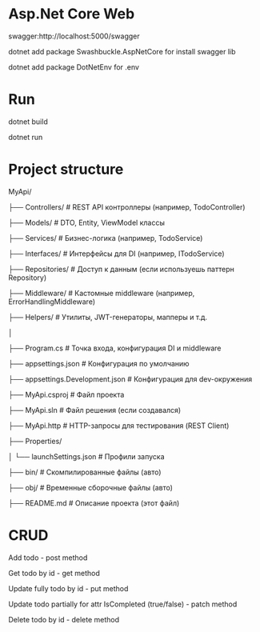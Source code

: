 # Asp.Net Core Web

swagger:http://localhost:5000/swagger

dotnet add package Swashbuckle.AspNetCore for install swagger lib

dotnet add package DotNetEnv for .env

# Run

dotnet build

dotnet run

# Project structure

MyApi/

├── Controllers/           # REST API контроллеры (например, TodoController)

├── Models/                # DTO, Entity, ViewModel классы

├── Services/              # Бизнес-логика (например, TodoService)

├── Interfaces/            # Интерфейсы для DI (например, ITodoService)

├── Repositories/          # Доступ к данным (если используешь паттерн Repository)

├── Middleware/            # Кастомные middleware (например, ErrorHandlingMiddleware)

├── Helpers/               # Утилиты, JWT-генераторы, мапперы и т.д.

│

├── Program.cs             # Точка входа, конфигурация DI и middleware

├── appsettings.json       # Конфигурация по умолчанию

├── appsettings.Development.json  # Конфигурация для dev-окружения

├── MyApi.csproj           # Файл проекта

├── MyApi.sln              # Файл решения (если создавался)

├── MyApi.http             # HTTP-запросы для тестирования (REST Client)

├── Properties/

│   └── launchSettings.json  # Профили запуска

├── bin/                   # Скомпилированные файлы (авто)

├── obj/                   # Временные сборочные файлы (авто)

├── README.md              # Описание проекта (этот файл)

# CRUD

Add todo - post method

Get todo by id - get method

Update fully todo by id - put method

Update todo partially for attr IsCompleted (true/false) - patch method

Delete todo by id - delete method
